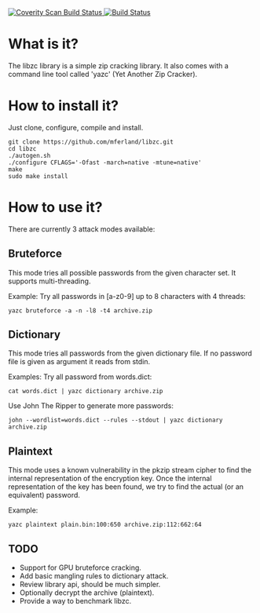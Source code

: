 <a href="https://scan.coverity.com/projects/mferland-libzc">
  <img alt="Coverity Scan Build Status"
       src="https://scan.coverity.com/projects/7176/badge.svg"/>
</a>

<a href="https://travis-ci.org/mferland/libzc">
   <img alt="Build Status"
        src="https://travis-ci.org/mferland/libzc.svg?branch=master"/>
</a>

What is it?
===========
The libzc library is a simple zip cracking library. It also comes with
a command line tool called 'yazc' (Yet Another Zip Cracker).

How to install it?
==================
Just clone, configure, compile and install.

    git clone https://github.com/mferland/libzc.git
    cd libzc
    ./autogen.sh
    ./configure CFLAGS='-Ofast -march=native -mtune=native'
    make
    sudo make install

How to use it?
==============
There are currently 3 attack modes available:

Bruteforce
----------
This mode tries all possible passwords from the given character
set. It supports multi-threading.

Example:
Try all passwords in [a-z0-9] up to 8 characters with 4 threads:

    yazc bruteforce -a -n -l8 -t4 archive.zip

Dictionary
----------
This mode tries all passwords from the given dictionary file. If no
password file is given as argument it reads from stdin.

Examples:
Try all password from words.dict:

    cat words.dict | yazc dictionary archive.zip

Use John The Ripper to generate more passwords:

    john --wordlist=words.dict --rules --stdout | yazc dictionary archive.zip

Plaintext
---------
This mode uses a known vulnerability in the pkzip stream cipher to
find the internal representation of the encryption key. Once the
internal representation of the key has been found, we try to find the
actual (or an equivalent) password.

Example:

    yazc plaintext plain.bin:100:650 archive.zip:112:662:64

TODO
----
- Support for GPU bruteforce cracking.
- Add basic mangling rules to dictionary attack.
- Review library api, should be much simpler.
- Optionally decrypt the archive (plaintext).
- Provide a way to benchmark libzc.

